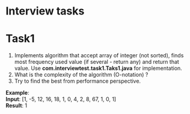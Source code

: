 # Interview tasks

# Task1
1. Implements algorithm that accept array of integer (not sorted), 
finds most frequency used value (if several - return any) and return that value. 
Use **com.interviewtest.task1.Taks1.java** for implementation.
2. What is the complexity of the algorithm (O-notation) ?
3. Try to find the best from performance perspective.

**Example**: 
<br>**Input**: [1, -5, 12, 16, 18, 1, 0, 4, 2, 8, 67, 1, 0, 1] 
<br>**Result**: 1
